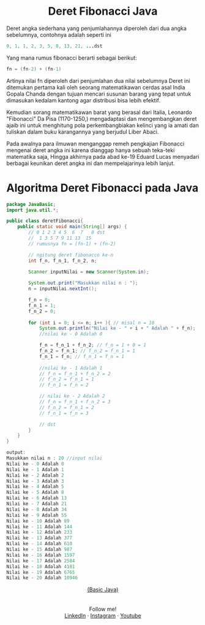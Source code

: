 <div align = "center">
  <h1> Deret Fibonacci Java </h1>
</div>

Deret angka sederhana yang penjumlahannya diperoleh dari dua angka sebelumnya, contohnya adalah seperti ini 
```java
0, 1, 1, 2, 3, 5, 8, 13, 21, ...dst
```

Yang mana rumus fibonacci berarti sebagai berikut:
```java
fn = (fn-2) + (fn-1)
```

Artinya nilai fn diperoleh dari penjumlahan dua nilai sebelumnya
Deret ini ditemukan pertama kali oleh seorang matematikawan cerdas asal India Gopala Chanda dengan tujuan mencari susunan barang yang tepat untuk dimasukan kedalam kantong  agar distribusi bisa lebih efektif.

Kemudian sorang matematikawan barat yang berasal dari Italia, Leonardo "Fibonacci" Da Pisa (1170-1250,) mengadaptasi dan mengembangkan deret ajaib ini untuk menghitung pola perkembangbiakan kelinci yang ia amati dan tuliskan dalam buku karangannya yang berjudul Liber Abaci. 

Pada awalnya para ilmuwan menganggap remeh pengkajian Fibonacci mengenai deret angka ini karena dianggap hanya sebuah teka-teki matematika saja, Hingga akhirnya pada abad ke-19 Eduard Lucas menyadari berbagai keunikan deret angka ini dan mempelajarinya lebih lanjut.

# Algoritma Deret Fibonacci pada Java

```java
package JavaBasic;
import java.util.*;

public class deretFibonacci{
    public static void main(String[] args) {
        // 0 1 2 3 4 5  6  7   8 dst
        //  1 3 5 7 9 11 13  15
        // rumusnya fn = (fn-1) + (fn-2)

        // ngitung deret fibonacco ke-n
        int f_n, f_n_1, f_n_2, n;

        Scanner inputNilai = new Scanner(System.in);
        
        System.out.print("Masukkan nilai n : ");
        n = inputNilai.nextInt();

        f_n = 0;
        f_n_1 = 1;
        f_n_2 = 0;
        
        for (int i = 0; i <= n; i++ ){ // misal n = 10
            System.out.println("Nilai ke - " + i + " Adalah " + f_n);
            //nilai ke - 0 Adalah 0

            f_n = f_n_1 + f_n_2; // f_n = 1 + 0 = 1
            f_n_2 = f_n_1; // f_n_2 = f_n_1 = 1
            f_n_1 = f_n; // f_n_1 = f_n = 1 
            
            //nilai ke - 1 Adalah 1 
            // f_n = f_n_1 + f_n_2 = 2
            // f_n_2 = f_n_1 = 1
            // f_n_1 = f_n = 2

            // nilai ke - 2 Adalah 2
            // f_n = f_n_1 + f_n_2 = 3
            // f_n_2 = f_n_1 = 2
            // f_n_1 = f_n = 3

            // dst
        }
    }
}

output:
Masukkan nilai n : 20 //input nilai
Nilai ke - 0 Adalah 0
Nilai ke - 1 Adalah 1
Nilai ke - 2 Adalah 2
Nilai ke - 3 Adalah 3
Nilai ke - 4 Adalah 5
Nilai ke - 5 Adalah 8
Nilai ke - 6 Adalah 13
Nilai ke - 7 Adalah 21
Nilai ke - 8 Adalah 34
Nilai ke - 9 Adalah 55
Nilai ke - 10 Adalah 89
Nilai ke - 11 Adalah 144
Nilai ke - 12 Adalah 233
Nilai ke - 13 Adalah 377
Nilai ke - 14 Adalah 610
Nilai ke - 15 Adalah 987
Nilai ke - 16 Adalah 1597
Nilai ke - 17 Adalah 2584
Nilai ke - 18 Adalah 4181
Nilai ke - 19 Adalah 6765
Nilai ke - 20 Adalah 10946
```

<div align="center">
  <a href="https://github.com/falahdrrhmn/Tutorial-Java/blob/main/README.md">(Basic Java)</a>
  
</div>

<br>
<br>

<div align="center">
    Follow me!<br>
    <a href="https://bit.ly/3Qcg3s4">LinkedIn</a>
    ·
    <a href="https://bit.ly/3oRMMaA">Instagram</a>
    ·
    <a href="https://bit.ly/3zqrTrP">Youtube</a>
</div>

